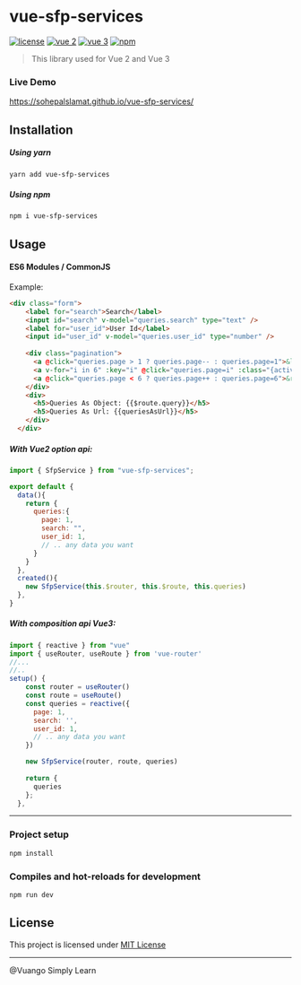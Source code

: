 # vue-sfp-services

[![license](https://img.shields.io/github/license/LouisMazel/vue-phone-number-input.svg?style=flat-square)](https://github.com/sohepalslamat/s-stepper-vue/blob/main/LICENSE) [![vue 2](https://img.shields.io/badge/vue-2-42b983.svg?style=flat-square)](https://v2.vuejs.org) [![vue 3](https://img.shields.io/badge/vue-3-42b983.svg?style=flat-square)](https://vuejs.org) [![npm](https://img.shields.io/npm/v/s-stepper-vue.svg?style=flat-square)](https://www.npmjs.com/package/vue-sfp-services)
<!-- [![Codacy grade](https://img.shields.io/codacy/grade/3d15a7c11bfe47c69a2aed93cc67cc29.svg?style=flat-square)](https://www.codacy.com/app/LouisMazel/s-stepper-vue) -->

> This library used for Vue 2 and Vue 3
<!-- ![vue-sfp-services](https://raw.githubusercontent.com/sohepalslamat/s-stepper-vue/main/public/s-stepper-vue.gif) -->
### Live Demo

https://sohepalslamat.github.io/vue-sfp-services/

## Installation

##### Using yarn

```bash 
yarn add vue-sfp-services
```

##### Using npm

```bash
npm i vue-sfp-services
```

## Usage

#### ES6 Modules / CommonJS
Example:


```html
<div class="form">
    <label for="search">Search</label>
    <input id="search" v-model="queries.search" type="text" />
    <label for="user_id">User Id</label>
    <input id="user_id" v-model="queries.user_id" type="number" />
    
    <div class="pagination">
      <a @click="queries.page > 1 ? queries.page-- : queries.page=1">&laquo;</a>
      <a v-for="i in 6" :key="i" @click="queries.page=i" :class="{active: queries.page == i }">{{i}}</a>
      <a @click="queries.page < 6 ? queries.page++ : queries.page=6">&raquo;</a>
    </div>
    <div>
      <h5>Queries As Object: {{$route.query}}</h5>
      <h5>Queries As Url: {{queriesAsUrl}}</h5>
    </div>
  </div>
```
##### With Vue2 option api:
```js
import { SfpService } from "vue-sfp-services";

export default {
  data(){
    return {
      queries:{
        page: 1,
        search: "",
        user_id: 1,
        // .. any data you want 
      }
    }
  },
  created(){
    new SfpService(this.$router, this.$route, this.queries)
  },
}
```
##### With composition api Vue3:
```js
import { reactive } from "vue"
import { useRouter, useRoute } from 'vue-router'
//...
//..
setup() {
    const router = useRouter()
    const route = useRoute()
    const queries = reactive({
      page: 1,
      search: '',
      user_id: 1,
      // .. any data you want 
    })

    new SfpService(router, route, queries)
        
    return {
      queries
    };
  },
```

<!-- ## Contribution -->
----

### Project setup

```bash
npm install
```

### Compiles and hot-reloads for development

```bash
npm run dev
```

## License

This project is licensed under [MIT License](http://en.wikipedia.org/wiki/MIT_License)

--------------------------------

@Vuango Simply Learn